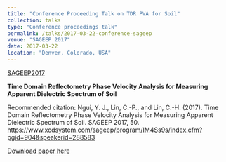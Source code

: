 ```yaml
---
title: "Conference Proceeding Talk on TDR PVA for Soil"
collection: talks
type: "Conference proceedings talk"
permalink: /talks/2017-03-22-conference-sageep
venue: "SAGEEP 2017"
date: 2017-03-22
location: "Denver, Colorado, USA"
---
```


[SAGEEP2017]("https://flyercarol.github.io/files/talks_conference/20170322-sageep.jpg")

**Time Domain Reflectometry Phase Velocity Analysis for Measuring Apparent Dielectric Spectrum of Soil**

Recommended citation: Ngui, Y. J., Lin, C.-P., and Lin, C.-H. (2017). Time Domain Reflectometry Phase Velocity Analysis for Measuring Apparent Dielectric Spectrum of Soil. SAGEEP 2017, 50. https://www.xcdsystem.com/sageep/program/IM4Ss9s/index.cfm?pgid=904&speakerid=288583

<a href='https://flyercarol.github.io/files/talks_conference/Ngui et al. - 2017 - Time Domain Reflectometry Phase Velocity Analysis .pdf'>Download paper here</a>
